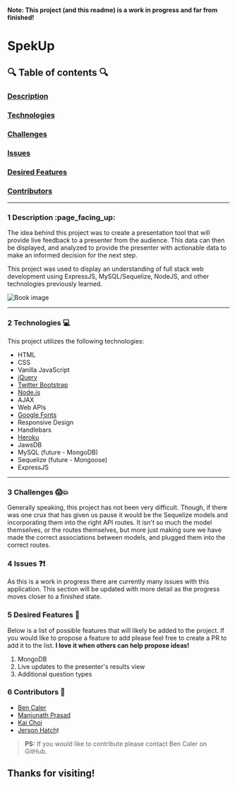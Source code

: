 <!-- This is a basic template for ReadMe files -->
#### Note: This project (and this readme) is a work in progress and far from finished!

# SpekUp

  

## :mag: Table of contents :mag:

  

### [Description](#1-description-page_facing_up)
### [Technologies](#2-technologies-computer)
### [Challenges](#3-challenges-screamboom)
### [Issues](#4-issues-questionexclamation)
### [Desired Features](#5-desired-features-star2)
### [Contributors](#6-contributors-raised_hands)

 ---

### 1 Description :page\_facing\_up:

The idea behind this project was to create a presentation tool that will provide live feedback to a presenter from the audience. This data can then be displayed, and analyzed to provide the presenter with actionable data to make an informed decision for the next step. 

This project was used to display an understanding of full stack web development using ExpressJS, MySQL/Sequelize, NodeJS, and other technologies previously learned. 


![Book image](https://github.com/benwcaler/githubassets/blob/master/images/spekup.png?raw=true)

---


### 2 Technologies :computer:

  This project utilizes the following technologies:


- HTML
- CSS
- Vanilla JavaScript
- [jQuery](https://jquery.com/)
- [Twitter Bootstrap](https://getbootstrap.com/)
- [Node.js](https://nodejs.org/en/)
- AJAX
- Web APIs
- [Google Fonts](https://fonts.google.com/)
- Responsive Design
- Handlebars
- [Heroku](https://www.heroku.com/)
- JawsDB
- MySQL (future - MongoDB)
- Sequelize (future - Mongoose)
- ExpressJS


---

### 3 Challenges :scream::boom:

Generally speaking, this project has not been very difficult. Though, if there was one crux that has given us pause it would be the Sequelize models and incorporating them into the right API routes. It isn't so much the model themselves, or the routes themselves, but more just making sure we have made the correct associations between models, and plugged them into the correct routes. 

### 4 Issues :question::exclamation:

As this is a work in progress there are currently many issues with this application. This section will be updated with more detail as the progress moves closer to a finished state. 

### 5 Desired Features :star2:

  Below is a list of possible features that will likely be added to the project. If you would like to propose a feature to add please feel free to create a PR to add it to the list. **I love it when others can help propose ideas!**

1.	MongoDB
2.	Live updates to the presenter's results view
3.	Additional question types

### 6 Contributors :raised_hands:

- [Ben Caler](https://github.com/benwcaler/)
- [Manjunath Prasad](https://github.com/mpras55)
- [Kai Choi](https://github.com/cetusky)
- [Jerson Hatch](https://github.com/gatogateau)t

> **PS:** If you would like to contribute please contact Ben Caler on GitHub.


## Thanks for visiting!
